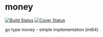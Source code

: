 # money

[![Build Status](https://travis-ci.org/antonikonovalov/money.svg?branch=master)](https://travis-ci.org/antonikonovalov/money)
[![Cover Status](http://gocover.io/_badge/github.com/antonikonovalov/money)](http://gocover.io/github.com/antonikonovalov/money)

go type money - simple implementation (int64)
